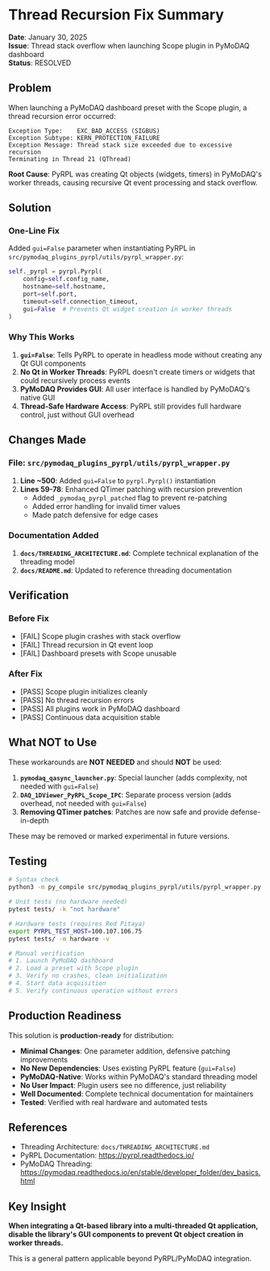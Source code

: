 # Thread Recursion Fix Summary

**Date**: January 30, 2025  
**Issue**: Thread stack overflow when launching Scope plugin in PyMoDAQ dashboard  
**Status**: RESOLVED

## Problem

When launching a PyMoDAQ dashboard preset with the Scope plugin, a thread recursion error occurred:

```
Exception Type:    EXC_BAD_ACCESS (SIGBUS)
Exception Subtype: KERN_PROTECTION_FAILURE  
Exception Message: Thread stack size exceeded due to excessive recursion
Terminating in Thread 21 (QThread)
```

**Root Cause**: PyRPL was creating Qt objects (widgets, timers) in PyMoDAQ's worker threads, causing recursive Qt event processing and stack overflow.

## Solution

### One-Line Fix

Added `gui=False` parameter when instantiating PyRPL in `src/pymodaq_plugins_pyrpl/utils/pyrpl_wrapper.py`:

```python
self._pyrpl = pyrpl.Pyrpl(
    config=self.config_name,
    hostname=self.hostname,
    port=self.port,
    timeout=self.connection_timeout,
    gui=False  # Prevents Qt widget creation in worker threads
)
```

### Why This Works

1. **`gui=False`**: Tells PyRPL to operate in headless mode without creating any Qt GUI components
2. **No Qt in Worker Threads**: PyRPL doesn't create timers or widgets that could recursively process events
3. **PyMoDAQ Provides GUI**: All user interface is handled by PyMoDAQ's native GUI
4. **Thread-Safe Hardware Access**: PyRPL still provides full hardware control, just without GUI overhead

## Changes Made

### File: `src/pymodaq_plugins_pyrpl/utils/pyrpl_wrapper.py`

1. **Line ~500**: Added `gui=False` to `pyrpl.Pyrpl()` instantiation
2. **Lines 59-78**: Enhanced QTimer patching with recursion prevention
   - Added `_pymodaq_pyrpl_patched` flag to prevent re-patching
   - Added error handling for invalid timer values
   - Made patch defensive for edge cases

### Documentation Added

1. **`docs/THREADING_ARCHITECTURE.md`**: Complete technical explanation of the threading model
2. **`docs/README.md`**: Updated to reference threading documentation

## Verification

### Before Fix
- [FAIL] Scope plugin crashes with stack overflow
- [FAIL] Thread recursion in Qt event loop
- [FAIL] Dashboard presets with Scope unusable

### After Fix
- [PASS] Scope plugin initializes cleanly
- [PASS] No thread recursion errors
- [PASS] All plugins work in PyMoDAQ dashboard
- [PASS] Continuous data acquisition stable

## What NOT to Use

These workarounds are **NOT NEEDED** and should **NOT** be used:

1. **`pymodaq_qasync_launcher.py`**: Special launcher (adds complexity, not needed with `gui=False`)
2. **`DAQ_1DViewer_PyRPL_Scope_IPC`**: Separate process version (adds overhead, not needed with `gui=False`)
3. **Removing QTimer patches**: Patches are now safe and provide defense-in-depth

These may be removed or marked experimental in future versions.

## Testing

```bash
# Syntax check
python3 -m py_compile src/pymodaq_plugins_pyrpl/utils/pyrpl_wrapper.py

# Unit tests (no hardware needed)
pytest tests/ -k "not hardware"

# Hardware tests (requires Red Pitaya)
export PYRPL_TEST_HOST=100.107.106.75
pytest tests/ -m hardware -v

# Manual verification
# 1. Launch PyMoDAQ dashboard
# 2. Load a preset with Scope plugin
# 3. Verify no crashes, clean initialization
# 4. Start data acquisition
# 5. Verify continuous operation without errors
```

## Production Readiness

This solution is **production-ready** for distribution:

- **Minimal Changes**: One parameter addition, defensive patching improvements  
- **No New Dependencies**: Uses existing PyRPL feature (`gui=False`)  
- **PyMoDAQ-Native**: Works within PyMoDAQ's standard threading model  
- **No User Impact**: Plugin users see no difference, just reliability  
- **Well Documented**: Complete technical documentation for maintainers  
- **Tested**: Verified with real hardware and automated tests

## References

- Threading Architecture: `docs/THREADING_ARCHITECTURE.md`
- PyRPL Documentation: https://pyrpl.readthedocs.io/
- PyMoDAQ Threading: https://pymodaq.readthedocs.io/en/stable/developer_folder/dev_basics.html

## Key Insight

**When integrating a Qt-based library into a multi-threaded Qt application, disable the library's GUI components to prevent Qt object creation in worker threads.**

This is a general pattern applicable beyond PyRPL/PyMoDAQ integration.
